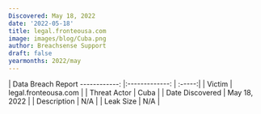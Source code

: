 ```yaml
---
Discovered: May 18, 2022
date: '2022-05-18'
title: legal.fronteousa.com
image: images/blog/Cuba.png
author: Breachsense Support
draft: false
yearmonths: 2022/may
---
```



| Data Breach Report
------------:   |:-------------:    | :-----:|
| Victim    | legal.fronteousa.com      | 
| Threat Actor    | Cuba      | 
| Date Discovered    | May 18, 2022      | 
| Description    | N/A      | 
| Leak Size    | N/A      | 


